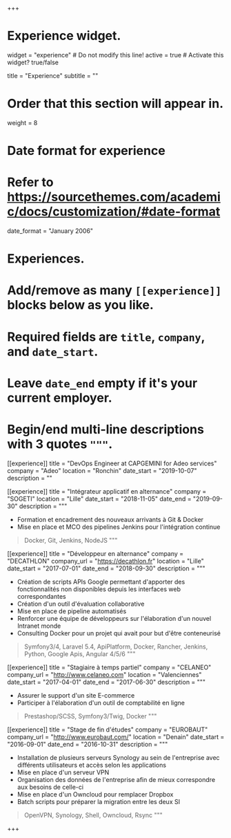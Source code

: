 +++
# Experience widget.
widget = "experience"  # Do not modify this line!
active = true  # Activate this widget? true/false

title = "Experience"
subtitle = ""

# Order that this section will appear in.
weight = 8

# Date format for experience
#   Refer to https://sourcethemes.com/academic/docs/customization/#date-format
date_format = "January 2006"

# Experiences.
#   Add/remove as many `[[experience]]` blocks below as you like.
#   Required fields are `title`, `company`, and `date_start`.
#   Leave `date_end` empty if it's your current employer.
#   Begin/end multi-line descriptions with 3 quotes `"""`.
[[experience]]
  title = "DevOps Engineer at CAPGEMINI for Adeo services"
  company = "Adeo"
  location = "Ronchin"
  date_start = "2019-10-07"
  description = ""

[[experience]]
  title = "Intégrateur applicatif en alternance"
  company = "SOGETI"
  location = "Lille"
  date_start = "2018-11-05"
  date_end = "2019-09-30"
  description = """
  * Formation et encadrement des nouveaux arrivants à Git & Docker
  * Mise en place et MCO des pipelines Jenkins pour l'intégration continue

  > Docker, Git, Jenkins, NodeJS
  """

[[experience]]
  title = "Développeur en alternance"
  company = "DECATHLON"
  company_url = "https://decathlon.fr"
  location = "Lille"
  date_start = "2017-07-01"
  date_end = "2018-09-30"
  description = """
  * Création de scripts APIs Google permettant d'apporter des fonctionnalités non
  disponibles depuis les interfaces web correspondantes
  * Création d'un outil d'évaluation collaborative
  * Mise en place de pipeline automatisés
  * Renforcer une équipe de développeurs sur l'élaboration d'un nouvel Intranet
  monde
  * Consulting Docker pour un projet qui avait pour but d'être conteneurisé

  > Symfony3/4, Laravel 5.4, ApiPlatform, Docker, Rancher, Jenkins, Python, Google Apis, Angular 4/5/6
  """

[[experience]]
  title = "Stagiaire à temps partiel"
  company = "CELANEO"
  company_url = "http://www.celaneo.com"
  location = "Valenciennes"
  date_start = "2017-04-01"
  date_end = "2017-06-30"
  description = """
  * Assurer le support d'un site E-commerce
  * Participer à l'élaboration d'un outil de comptabilité en ligne

  > Prestashop/SCSS, Symfony3/Twig, Docker
  """

[[experience]]
  title = "Stage de fin d'études"
  company = "EUROBAUT"
  company_url = "http://www.eurobaut.com/"
  location = "Denain"
  date_start = "2016-09-01"
  date_end = "2016-10-31"
  description = """
  * Installation de plusieurs serveurs Synology au sein de l'entreprise avec différents
  utilisateurs et accès selon les applications
  * Mise en place d'un serveur VPN
  * Organisation des données de l'entreprise afin de mieux correspondre aux besoins
  de celle-ci
  * Mise en place d'un Owncloud pour remplacer Dropbox
  * Batch scripts pour préparer la migration entre les deux SI

  > OpenVPN, Synology, Shell, Owncloud, Rsync
  """

+++
